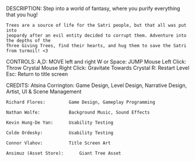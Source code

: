 DESCRIPTION:
	Step into a world of fantasy, where you purify everything that you hug! 

	Trees are a source of life for the Satri people, but that all was put into 
	jeopardy after an evil entity decided to corrupt them. Adventure into the depths of the 
	Three Giving Trees, find their hearts, and hug them to save the Satri from turmoil! <3


CONTROLS:
	A,D:		 	MOVE left and right
	W or Space:	 	JUMP
	Mouse Left Click:	Throw Crystal
	Mouse Right Click: 	Gravitate Towards Crystal
	R: 			Restart Level
	Esc:			Return to title screen


CREDITS:
	Atsina Corrington:		Game Design, Level Design, Narrative Design, Artist, 
					UI & Scene Management

	Richard Flores:			Game Design, Gameplay Programming

	Nathan Wolfe:			Background Music, Sound Effects

	Kevin Hung-De Yan:		Usability Testing

	Colde Ordesky:			Usability Testing

	Connor Vlahov:			Title Screen Art

	Ansimuz (Asset Store):		Giant Tree Asset
